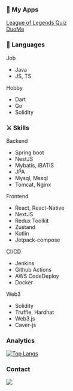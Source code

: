 <!--### Stacks
<img src="https://img.shields.io/badge/java-007396?style=for-the-badge&logo=java&logoColor=white"> <img src="https://img.shields.io/badge/spring-6DB33F?style=for-the-badge&logo=spring&logoColor=white"><br/>
<img src="https://shields.io/badge/TypeScript-3178C6?logo=TypeScript&logoColor=FFF&style=for-the-badge"> <img src="https://img.shields.io/badge/react-61DAFB?style=for-the-badge&logo=react&logoColor=black"><br/>
<img src="https://img.shields.io/badge/kotlin-7F52FF?style=for-the-badge&logo=kotlin&logoColor=white"> <img src="https://img.shields.io/badge/ReactNative-FF4154?style=for-the-badge&logo=react&logoColor=white"><br/>
<img src="https://img.shields.io/badge/Solidity-363636?style=for-the-badge&logo=Solidity&logoColor=white"> -->

### 🚩 My Apps
[League of Legends Quiz](https://play.google.com/store/apps/details?id=com.lolquiz)\
[DuoMe](https://play.google.com/store/apps/details?id=com.duome)


### 🦾 Languages
Job
* Java
* JS, TS

Hobby
* Dart
* Go
* Solidity
  
### ⚔ Skills
Backend
* Spring boot
* NestJS
* Mybatis, iBATIS
* JPA
* Mysql, Mssql
* Tomcat, Nginx


Frontend
* React, React-Native
* NextJS
* Redux Toolkit
* Zustand
* Kotlin
* Jetpack-compose

CI/CD
* Jenkins
* Github Actions
* AWS CodeDeploy
* Docker

Web3
* Solidity
* Truffle, Hardhat
* Web3.js
* Caver-js

### Analytics
[![Top Langs](https://github-readme-stats.vercel.app/api/top-langs/?username=epguy&langs_count=5&theme=tokyonight)](https://github.com/EPguy)


### Contact
<a href="mailto:epguygithub@gmail.com"><img src="https://img.shields.io/badge/-epguygithub@gmail.com-D14836?style=flat&logo=Gmail&logoColor=white"/></a>




